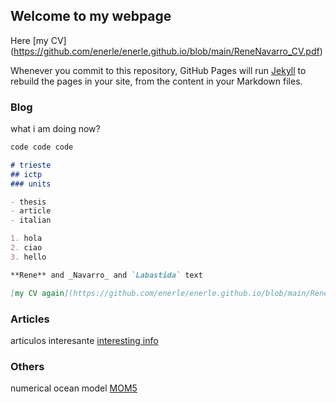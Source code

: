## Welcome to my webpage

Here [my CV] (https://github.com/enerle/enerle.github.io/blob/main/ReneNavarro_CV.pdf)


Whenever you commit to this repository, GitHub Pages will run [Jekyll](https://jekyllrb.com/) to rebuild the pages in your site, from the content in your Markdown files.

### Blog

what i am doing now?

```markdown
code code code

# trieste
## ictp
### units

- thesis
- article
- italian

1. hola
2. ciao
3. hello

**Rene** and _Navarro_ and `Labastida` text

[my CV again](https://github.com/enerle/enerle.github.io/blob/main/ReneNavarro_CV.pdf) and [my pic](https://github.com/enerle/enerle.github.io/blob/main/fig.jpeg)

```

### Articles
articulos interesante [interesting info](https://agupubs.onlinelibrary.wiley.com/doi/full/10.1029/2019MS002027) 

### Others
numerical ocean model [MOM5](https://mom-ocean.github.io/)
